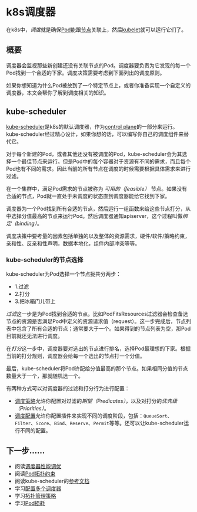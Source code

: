 # k8s调度器

在k8s中，*调度*就是确保[Pod](../业务组件/泡德（Pod）/Pod.md)能跟[节点](../集群架构/节点（Node）.md)关联上，然后[kubelet](https://v1-18.docs.kubernetes.io/docs/reference/command-line-tools-reference/kubelet/)就可以运行它们了。

## 概要

调度器会监视那些新创建还没有关联节点的Pod。调度器要负责为它发现的每一个Pod找到一个合适的下家。调度决策需要考虑到下面列出的调度原则。

如果你想知道为什么Pod被放到了一个特定节点上，或者你准备实现一个自定义的调度器，本文会帮你了解到调度相关的知识。

## kube-scheduler

[kube-scheduler](https://v1-18.docs.kubernetes.io/docs/reference/command-line-tools-reference/kube-scheduler/)是k8s的默认调度器，作为[control plane](https://v1-18.docs.kubernetes.io/docs/reference/glossary/?all=true#term-control-plane)的一部分来运行。kube-scheduler经过精心设计，如果你想的话，可以编写你自己的调度组件来替代它。

对于每个新建的Pod，或者其他还没有被调度的Pod，kube-scheduler会为其选择一个最佳节点来运行。但是Pod中的每个容器对于资源有不同的需求，而且每个Pod也有不同的需求。因此当前的所有节点在调度的时候需要根据具体需求来进行过滤。

在一个集群中，满足Pod需求的节点被称为 *可用的（feasible）* 节点。如果没有合适的节点，Pod就一直处于未调度的状态直到调度器能给它找到下家。

调度器为一个Pod找到所有合适的节点，然后运行一组函数来给这些节点打分，从中选择分值最高的节点来运行Pod。然后调度器通知apiserver，这个过程叫做*绑定（binding）*。

调度决策中要考量的因素包括单独的以及整体的资源需求，硬件/软件/策略约束，亲和性、反亲和性声明，数据本地化，组件内部冲突等等。

### kube-scheduler的节点选择

kube-scheduler为Pod选择一个节点拢共分两步：

- 1.过滤
- 2.打分
- 3.把冰箱门儿带上

*过滤*这一步是为Pod找到合适的节点。比如PodFitsResources过滤器会检查备选节点的资源是否满足Pod中定义的资源请求值（request）。这一步完成后，节点列表中包含了所有合适的节点；通常要大于一个。如果得到的节点列表为空，那Pod目前就还无法进行调度。

在*打分*这一步中，调度器要对选出的节点进行排名，选择Pod最理想的下家。根据当前的打分规则，调度器会给每一个选出的节点打一个分值。

最后，kube-scheduler将Pod许配给分值最高的那个节点。如果相同分值的节点数量大于一个，那就随机选一个。

有两种方式可以对调度器的过滤和打分行为进行配置：

- [调度策略](https://v1-18.docs.kubernetes.io/docs/reference/scheduling/policies/)允许你配置对过滤的*期望（Predicates）*，以及对打分的*优先级（Priorities）*。
- [调度配置](https://v1-18.docs.kubernetes.io/docs/reference/scheduling/profiles/)允许你配置插件来实现不同的调度阶段，包括：`QueueSort`、`Filter`、`Score`、`Bind`、`Reserve`、`Permit`等等。还可以让kube-scheduler运行不同的配置。

## 下一步……

- 阅读[调度器性能调优](调度器性能调优.md)
- 阅读[Pod拓扑约束](../业务组件/泡德（Pod）/Pod拓扑约束.md)
- 阅读kube-scheduler的[参考文档](https://v1-18.docs.kubernetes.io/docs/reference/command-line-tools-reference/kube-scheduler/)
- 学习[配置多个调度器](https://v1-18.docs.kubernetes.io/docs/tasks/extend-kubernetes/configure-multiple-schedulers/)
- 学习[拓扑管理策略](https://v1-18.docs.kubernetes.io/docs/tasks/administer-cluster/topology-manager/)
- 学习[Pod损耗](../配置/Pod损耗.md)